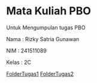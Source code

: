 # Mata Kuliah PBO
Untuk Mengumpulan tugas PBO

Nama   : Rizky Satria Gunawan

NIM    : 241511089

Kelas  : 2C

[FolderTugas1](./FolderTugas1)
[FolderTugas2](./FolderTugas2)